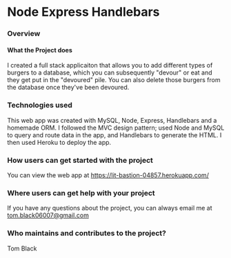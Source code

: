 # Node Express Handlebars

### Overview

#### What the Project does

I created a full stack applicaiton that allows you to add different types of burgers to a database, which you can subsequently "devour" or eat and they get put in the "devoured" pile. You can also delete those burgers from the database once they've been devoured.  

### Technologies used

This web app was created with MySQL, Node, Express, Handlebars and a homemade ORM. I followed the MVC design pattern; used Node and MySQL to query and route data in the app, and Handlebars to generate the HTML. I then used Heroku to deploy the app.

### How users can get started with the project
You can view the web app at https://lit-bastion-04857.herokuapp.com/

### Where users can get help with your project
If you have any questions about the project, you can always email me at tom.black06007@gmail.com

### Who maintains and contributes to the project?
Tom Black